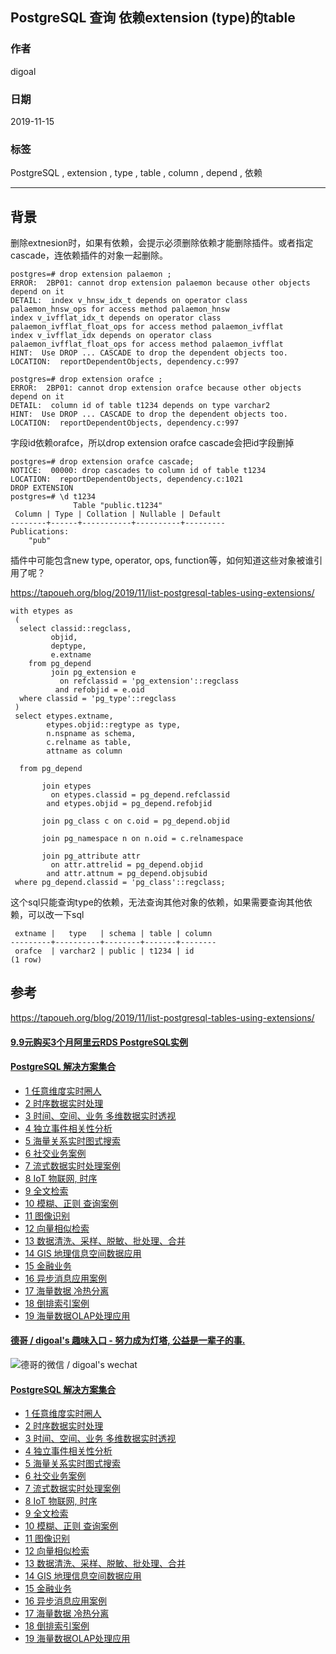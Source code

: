 ## PostgreSQL 查询 依赖extension (type)的table   
                                                                                             
### 作者                                                    
digoal                                                                                             
                                                                                             
### 日期                                                                                             
2019-11-15                                                                                         
                                                                                             
### 标签                                                                                             
PostgreSQL , extension , type , table , column , depend , 依赖      
                                                                                             
----                                                                                             
                                                                                             
## 背景     
删除extnesion时，如果有依赖，会提示必须删除依赖才能删除插件。或者指定cascade，连依赖插件的对象一起删除。  
  
```  
postgres=# drop extension palaemon ;  
ERROR:  2BP01: cannot drop extension palaemon because other objects depend on it  
DETAIL:  index v_hnsw_idx_t depends on operator class palaemon_hnsw_ops for access method palaemon_hnsw  
index v_ivfflat_idx_t depends on operator class palaemon_ivfflat_float_ops for access method palaemon_ivfflat  
index v_ivfflat_idx depends on operator class palaemon_ivfflat_float_ops for access method palaemon_ivfflat  
HINT:  Use DROP ... CASCADE to drop the dependent objects too.  
LOCATION:  reportDependentObjects, dependency.c:997  
  
postgres=# drop extension orafce ;  
ERROR:  2BP01: cannot drop extension orafce because other objects depend on it  
DETAIL:  column id of table t1234 depends on type varchar2  
HINT:  Use DROP ... CASCADE to drop the dependent objects too.  
LOCATION:  reportDependentObjects, dependency.c:997  
```  
  
字段id依赖orafce，所以drop extension orafce cascade会把id字段删掉  
  
```  
postgres=# drop extension orafce cascade;  
NOTICE:  00000: drop cascades to column id of table t1234  
LOCATION:  reportDependentObjects, dependency.c:1021  
DROP EXTENSION  
postgres=# \d t1234  
              Table "public.t1234"  
 Column | Type | Collation | Nullable | Default   
--------+------+-----------+----------+---------  
Publications:  
    "pub"  
```  
  
插件中可能包含new type, operator, ops, function等，如何知道这些对象被谁引用了呢？  
  
https://tapoueh.org/blog/2019/11/list-postgresql-tables-using-extensions/  
  
  
```     
with etypes as  
 (  
  select classid::regclass,  
         objid,  
         deptype,  
         e.extname  
    from pg_depend  
         join pg_extension e  
           on refclassid = 'pg_extension'::regclass  
          and refobjid = e.oid  
  where classid = 'pg_type'::regclass  
 )  
 select etypes.extname,  
        etypes.objid::regtype as type,  
        n.nspname as schema,  
        c.relname as table,  
        attname as column  
  
  from pg_depend  
    
       join etypes  
         on etypes.classid = pg_depend.refclassid  
        and etypes.objid = pg_depend.refobjid  
          
       join pg_class c on c.oid = pg_depend.objid  
         
       join pg_namespace n on n.oid = c.relnamespace  
         
       join pg_attribute attr  
         on attr.attrelid = pg_depend.objid  
        and attr.attnum = pg_depend.objsubid  
 where pg_depend.classid = 'pg_class'::regclass;        
```  
  
这个sql只能查询type的依赖，无法查询其他对象的依赖，如果需要查询其他依赖，可以改一下sql  
  
```  
 extname |   type   | schema | table | column   
---------+----------+--------+-------+--------  
 orafce  | varchar2 | public | t1234 | id  
(1 row)  
```  
    
## 参考  
https://tapoueh.org/blog/2019/11/list-postgresql-tables-using-extensions/  
    
  
  
  
  
  
  
  
  
  
  
  
  
  
  
  
  
  
  
  
  
  
  
  
  
  
  
  
#### [9.9元购买3个月阿里云RDS PostgreSQL实例](https://www.aliyun.com/database/postgresqlactivity "57258f76c37864c6e6d23383d05714ea")
  
  
#### [PostgreSQL 解决方案集合](https://yq.aliyun.com/topic/118 "40cff096e9ed7122c512b35d8561d9c8")
- [1 任意维度实时圈人](https://yq.aliyun.com/topic/118 "40cff096e9ed7122c512b35d8561d9c8")
- [2 时序数据实时处理](https://yq.aliyun.com/topic/118 "40cff096e9ed7122c512b35d8561d9c8")
- [3 时间、空间、业务 多维数据实时透视](https://yq.aliyun.com/topic/118 "40cff096e9ed7122c512b35d8561d9c8")
- [4 独立事件相关性分析](https://yq.aliyun.com/topic/118 "40cff096e9ed7122c512b35d8561d9c8")
- [5 海量关系实时图式搜索](https://yq.aliyun.com/topic/118 "40cff096e9ed7122c512b35d8561d9c8")
- [6 社交业务案例](https://yq.aliyun.com/topic/118 "40cff096e9ed7122c512b35d8561d9c8")
- [7 流式数据实时处理案例](https://yq.aliyun.com/topic/118 "40cff096e9ed7122c512b35d8561d9c8")
- [8 IoT 物联网, 时序](https://yq.aliyun.com/topic/118 "40cff096e9ed7122c512b35d8561d9c8")
- [9 全文检索](https://yq.aliyun.com/topic/118 "40cff096e9ed7122c512b35d8561d9c8")
- [10 模糊、正则 查询案例](https://yq.aliyun.com/topic/118 "40cff096e9ed7122c512b35d8561d9c8")
- [11 图像识别](https://yq.aliyun.com/topic/118 "40cff096e9ed7122c512b35d8561d9c8")
- [12 向量相似检索](https://yq.aliyun.com/topic/118 "40cff096e9ed7122c512b35d8561d9c8")
- [13 数据清洗、采样、脱敏、批处理、合并](https://yq.aliyun.com/topic/118 "40cff096e9ed7122c512b35d8561d9c8")
- [14 GIS 地理信息空间数据应用](https://yq.aliyun.com/topic/118 "40cff096e9ed7122c512b35d8561d9c8")
- [15 金融业务](https://yq.aliyun.com/topic/118 "40cff096e9ed7122c512b35d8561d9c8")
- [16 异步消息应用案例](https://yq.aliyun.com/topic/118 "40cff096e9ed7122c512b35d8561d9c8")
- [17 海量数据 冷热分离](https://yq.aliyun.com/topic/118 "40cff096e9ed7122c512b35d8561d9c8")
- [18 倒排索引案例](https://yq.aliyun.com/topic/118 "40cff096e9ed7122c512b35d8561d9c8")
- [19 海量数据OLAP处理应用](https://yq.aliyun.com/topic/118 "40cff096e9ed7122c512b35d8561d9c8")
  
  
#### [德哥 / digoal's 趣味入口 - 努力成为灯塔, 公益是一辈子的事.](https://github.com/digoal/blog/blob/master/README.md "22709685feb7cab07d30f30387f0a9ae")
  
  
![德哥的微信 / digoal's wechat](../pic/digoal_weixin.jpg "f7ad92eeba24523fd47a6e1a0e691b59")
  
  
#### [PostgreSQL 解决方案集合](https://yq.aliyun.com/topic/118 "40cff096e9ed7122c512b35d8561d9c8")
- [1 任意维度实时圈人](https://yq.aliyun.com/topic/118 "40cff096e9ed7122c512b35d8561d9c8")
- [2 时序数据实时处理](https://yq.aliyun.com/topic/118 "40cff096e9ed7122c512b35d8561d9c8")
- [3 时间、空间、业务 多维数据实时透视](https://yq.aliyun.com/topic/118 "40cff096e9ed7122c512b35d8561d9c8")
- [4 独立事件相关性分析](https://yq.aliyun.com/topic/118 "40cff096e9ed7122c512b35d8561d9c8")
- [5 海量关系实时图式搜索](https://yq.aliyun.com/topic/118 "40cff096e9ed7122c512b35d8561d9c8")
- [6 社交业务案例](https://yq.aliyun.com/topic/118 "40cff096e9ed7122c512b35d8561d9c8")
- [7 流式数据实时处理案例](https://yq.aliyun.com/topic/118 "40cff096e9ed7122c512b35d8561d9c8")
- [8 IoT 物联网, 时序](https://yq.aliyun.com/topic/118 "40cff096e9ed7122c512b35d8561d9c8")
- [9 全文检索](https://yq.aliyun.com/topic/118 "40cff096e9ed7122c512b35d8561d9c8")
- [10 模糊、正则 查询案例](https://yq.aliyun.com/topic/118 "40cff096e9ed7122c512b35d8561d9c8")
- [11 图像识别](https://yq.aliyun.com/topic/118 "40cff096e9ed7122c512b35d8561d9c8")
- [12 向量相似检索](https://yq.aliyun.com/topic/118 "40cff096e9ed7122c512b35d8561d9c8")
- [13 数据清洗、采样、脱敏、批处理、合并](https://yq.aliyun.com/topic/118 "40cff096e9ed7122c512b35d8561d9c8")
- [14 GIS 地理信息空间数据应用](https://yq.aliyun.com/topic/118 "40cff096e9ed7122c512b35d8561d9c8")
- [15 金融业务](https://yq.aliyun.com/topic/118 "40cff096e9ed7122c512b35d8561d9c8")
- [16 异步消息应用案例](https://yq.aliyun.com/topic/118 "40cff096e9ed7122c512b35d8561d9c8")
- [17 海量数据 冷热分离](https://yq.aliyun.com/topic/118 "40cff096e9ed7122c512b35d8561d9c8")
- [18 倒排索引案例](https://yq.aliyun.com/topic/118 "40cff096e9ed7122c512b35d8561d9c8")
- [19 海量数据OLAP处理应用](https://yq.aliyun.com/topic/118 "40cff096e9ed7122c512b35d8561d9c8")
  
